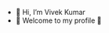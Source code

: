- 👋 Hi, I’m Vivek Kumar
- 👀 Welcome to my profile 📧

<!---
v1803/v1803 is a ✨ special ✨ repository because its `README.md` (this file) appears on your GitHub profile.
You can click the Preview link to take a look at your changes.
--->
